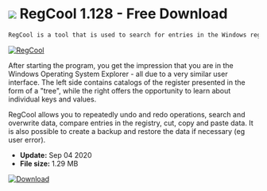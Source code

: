 # ![](https://cdn.softexe.net/static/icon/0/regcool-9239.png) RegCool 1.128 - Free Download

```sh
RegCool is a tool that is used to search for entries in the Windows registry. It can be an alternative to the registry editor built into the operating environment.
```
[![RegCool](https://gallery.dpcdn.pl/imgc/Tools/72212/g_-_420x350_1.5_-_x20161102233042_0.png)](https://softexe.net/win/system/system-tools/regcool:abca.html)

After starting the program, you get the impression that you are in the Windows Operating System Explorer - all due to a very similar user interface. The left side contains catalogs of the register presented in the form of a "tree", while the right offers the opportunity to learn about individual keys and values.
 
 RegCool allows you to repeatedly undo and redo operations, search and overwrite data, compare entries in the registry, cut, copy and paste data. It is also possible to create a backup and restore the data if necessary (eg user error).


- **Update:** Sep 04 2020
- **File size:** 1.29 MB

[![Download](https://cdn.softexe.net/static/img/download.png)](https://softexe.net/win/system/system-tools/regcool:abca.html)

